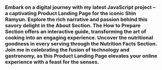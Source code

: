 ### Embark on a digital journey with my latest JavaScript project – a captivating Product Landing Page for the iconic Shin Ramyun. Explore the rich narrative and passion behind this savory delight in the About Section. The How to Prepare Section offers an interactive guide, transforming the art of cooking into an engaging experience. Uncover the nutritional goodness in every serving through the Nutrition Facts Section. Join me in celebrating the fusion of technology and gastronomy, as this Product Landing Page elevates your online experience with a feast for the senses.

